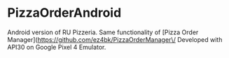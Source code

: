 # PizzaOrderAndroid
Android version of RU Pizzeria. Same functionality of [Pizza Order Manager](https://github.com/ez4bk/PizzaOrderManager\/
Developed with API30 on Google Pixel 4 Emulator.
